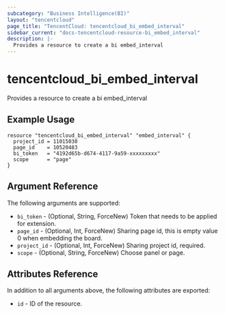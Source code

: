 ```yaml
---
subcategory: "Business Intelligence(BI)"
layout: "tencentcloud"
page_title: "TencentCloud: tencentcloud_bi_embed_interval"
sidebar_current: "docs-tencentcloud-resource-bi_embed_interval"
description: |-
  Provides a resource to create a bi embed_interval
---
```


# tencentcloud_bi_embed_interval

Provides a resource to create a bi embed_interval

## Example Usage

```hcl
resource "tencentcloud_bi_embed_interval" "embed_interval" {
  project_id = 11015030
  page_id    = 10520483
  bi_token   = "4192d65b-d674-4117-9a59-xxxxxxxxx"
  scope      = "page"
}
```

## Argument Reference

The following arguments are supported:

* `bi_token` - (Optional, String, ForceNew) Token that needs to be applied for extension.
* `page_id` - (Optional, Int, ForceNew) Sharing page id, this is empty value 0 when embedding the board.
* `project_id` - (Optional, Int, ForceNew) Sharing project id, required.
* `scope` - (Optional, String, ForceNew) Choose panel or page.

## Attributes Reference

In addition to all arguments above, the following attributes are exported:

* `id` - ID of the resource.




